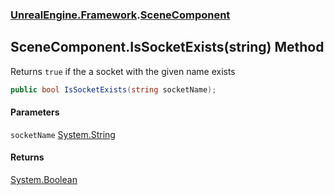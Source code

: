 ### [UnrealEngine.Framework](UnrealEngine_Framework.md 'UnrealEngine.Framework').[SceneComponent](SceneComponent.md 'UnrealEngine.Framework.SceneComponent')
## SceneComponent.IsSocketExists(string) Method
Returns `true` if the a socket with the given name exists  
```csharp
public bool IsSocketExists(string socketName);
```
#### Parameters
<a name='UnrealEngine_Framework_SceneComponent_IsSocketExists(string)_socketName'></a>
`socketName` [System.String](https://docs.microsoft.com/en-us/dotnet/api/System.String 'System.String')  
  
#### Returns
[System.Boolean](https://docs.microsoft.com/en-us/dotnet/api/System.Boolean 'System.Boolean')  
